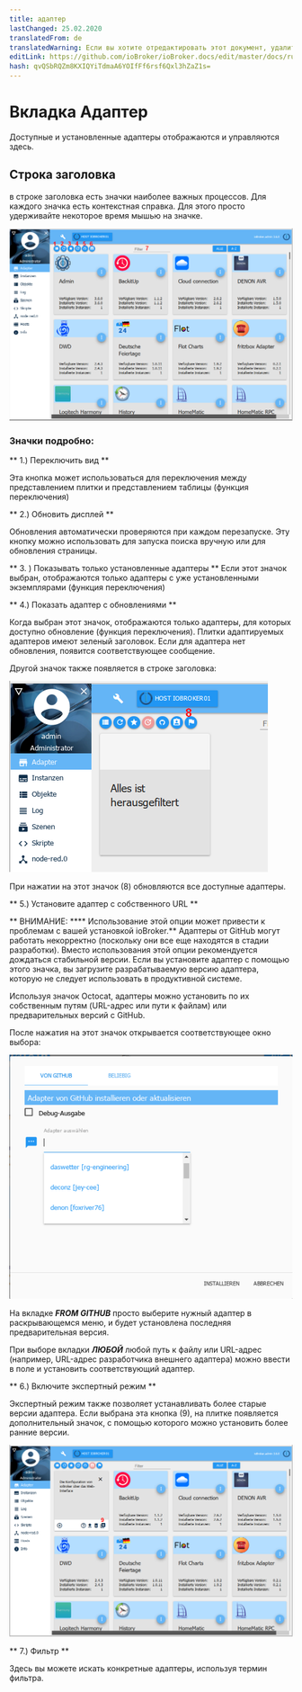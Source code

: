 ```yaml
---
title: адаптер
lastChanged: 25.02.2020
translatedFrom: de
translatedWarning: Если вы хотите отредактировать этот документ, удалите поле «translationFrom», в противном случае этот документ будет снова автоматически переведен
editLink: https://github.com/ioBroker/ioBroker.docs/edit/master/docs/ru/admin/adapter.md
hash: qvQSbRQZm8KXIQYiTdmaA6YOIfFf6rsf6Qxl3hZaZ1s=
---
```

# Вкладка Адаптер
Доступные и установленные адаптеры отображаются и управляются здесь.

## Строка заголовка
в строке заголовка есть значки наиболее важных процессов. Для каждого значка есть контекстная справка. Для этого просто удерживайте некоторое время мышью на значке.

![Вкладка "Администратор"](../../de/admin/media/ADMIN_Adapter_Kachel_numbers.png)

### Значки подробно:
** 1.) Переключить вид **

Эта кнопка может использоваться для переключения между представлением плитки и представлением таблицы (функция переключения)

** 2.) Обновить дисплей **

Обновления автоматически проверяются при каждом перезапуске. Эту кнопку можно использовать для запуска поиска вручную или для обновления страницы.

** 3. ) Показывать только установленные адаптеры ** Если этот значок выбран, отображаются только адаптеры с уже установленными экземплярами (функция переключения)

** 4.) Показать адаптер с обновлениями **

Когда выбран этот значок, отображаются только адаптеры, для которых доступно обновление (функция переключения). Плитки адаптируемых адаптеров имеют зеленый заголовок. Если для адаптера нет обновления, появится соответствующее сообщение.

Другой значок также появляется в строке заголовка:

![Вкладка "Администратор"](../../de/admin/media/ADMIN_Adapter_Kachel_upgradeable.png)

При нажатии на этот значок (8) обновляются все доступные адаптеры.

** 5.) Установите адаптер с собственного URL **

** ВНИМАНИЕ: **** Использование этой опции может привести к проблемам с вашей установкой ioBroker.** Адаптеры от GitHub могут работать некорректно (поскольку они все еще находятся в стадии разработки). Вместо использования этой опции рекомендуется дождаться стабильной версии. Если вы установите адаптер с помощью этого значка, вы загрузите разрабатываемую версию адаптера, которую не следует использовать в продуктивной системе.

Используя значок Octocat, адаптеры можно установить по их собственным путям (URL-адрес или пути к файлам) или предварительных версий с GitHub.

После нажатия на этот значок открывается соответствующее окно выбора:

![Установить GitHub](../../de/admin/media/ADMIN_Adapter_GitHub.png)

На вкладке ***FROM GITHUB*** просто выберите нужный адаптер в раскрывающемся меню, и будет установлена последняя предварительная версия.

При выборе вкладки ***ЛЮБОЙ*** любой путь к файлу или URL-адрес (например, URL-адрес разработчика внешнего адаптера) можно ввести в поле и установить соответствующий адаптер.

** 6.) Включите экспертный режим **

Экспертный режим также позволяет устанавливать более старые версии адаптера. Если выбрана эта кнопка (9), на плитке появляется дополнительный значок, с помощью которого можно установить более ранние версии.

![Установить другие версии](../../de/admin/media/ADMIN_Adapter_Kachel_versions.png)

** 7.) Фильтр **

Здесь вы можете искать конкретные адаптеры, используя термин фильтра.